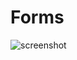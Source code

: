 # Forms
![screenshot](https://user-images.githubusercontent.com/102898369/162957671-78f6c0d3-121e-418a-a443-5ced7626246a.png)
